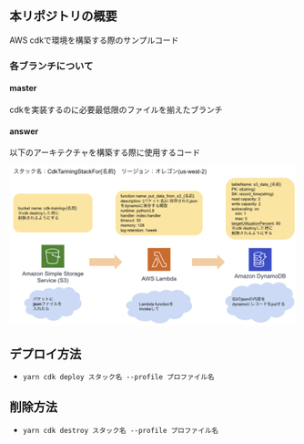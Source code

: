 ## 本リポジトリの概要

AWS cdkで環境を構築する際のサンプルコード

### 各ブランチについて

#### master

cdkを実装するのに必要最低限のファイルを揃えたブランチ

#### answer

以下のアーキテクチャを構築する際に使用するコード

![architecture](architecture.png)

## デプロイ方法

- `yarn cdk deploy スタック名 --profile プロファイル名`

## 削除方法

- `yarn cdk destroy スタック名 --profile プロファイル名`